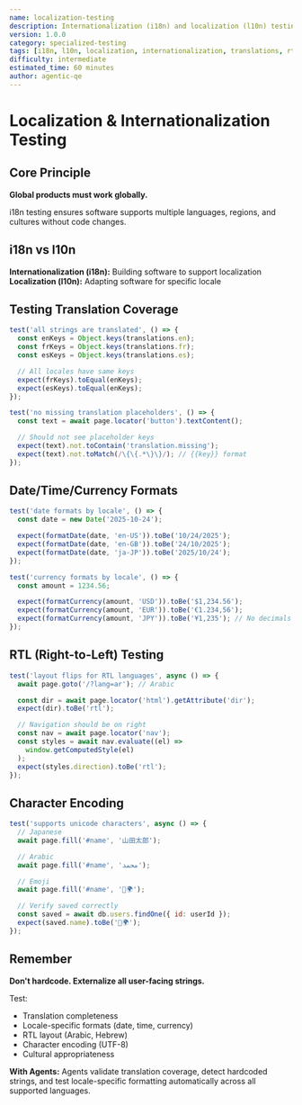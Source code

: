 ```yaml
---
name: localization-testing
description: Internationalization (i18n) and localization (l10n) testing for global products including translations, locale formats, RTL languages, and cultural appropriateness. Use when launching in new markets or building multi-language products.
version: 1.0.0
category: specialized-testing
tags: [i18n, l10n, localization, internationalization, translations, rtl, locale]
difficulty: intermediate
estimated_time: 60 minutes
author: agentic-qe
---
```


# Localization & Internationalization Testing

## Core Principle

**Global products must work globally.**

i18n testing ensures software supports multiple languages, regions, and cultures without code changes.

## i18n vs l10n

**Internationalization (i18n):** Building software to support localization
**Localization (l10n):** Adapting software for specific locale

## Testing Translation Coverage

```javascript
test('all strings are translated', () => {
  const enKeys = Object.keys(translations.en);
  const frKeys = Object.keys(translations.fr);
  const esKeys = Object.keys(translations.es);

  // All locales have same keys
  expect(frKeys).toEqual(enKeys);
  expect(esKeys).toEqual(enKeys);
});

test('no missing translation placeholders', () => {
  const text = await page.locator('button').textContent();

  // Should not see placeholder keys
  expect(text).not.toContain('translation.missing');
  expect(text).not.toMatch(/\{\{.*\}\}/); // {{key}} format
});
```

## Date/Time/Currency Formats

```javascript
test('date formats by locale', () => {
  const date = new Date('2025-10-24');

  expect(formatDate(date, 'en-US')).toBe('10/24/2025');
  expect(formatDate(date, 'en-GB')).toBe('24/10/2025');
  expect(formatDate(date, 'ja-JP')).toBe('2025/10/24');
});

test('currency formats by locale', () => {
  const amount = 1234.56;

  expect(formatCurrency(amount, 'USD')).toBe('$1,234.56');
  expect(formatCurrency(amount, 'EUR')).toBe('€1.234,56');
  expect(formatCurrency(amount, 'JPY')).toBe('¥1,235'); // No decimals
});
```

## RTL (Right-to-Left) Testing

```javascript
test('layout flips for RTL languages', async () => {
  await page.goto('/?lang=ar'); // Arabic

  const dir = await page.locator('html').getAttribute('dir');
  expect(dir).toBe('rtl');

  // Navigation should be on right
  const nav = await page.locator('nav');
  const styles = await nav.evaluate((el) => 
    window.getComputedStyle(el)
  );
  expect(styles.direction).toBe('rtl');
});
```

## Character Encoding

```javascript
test('supports unicode characters', async () => {
  // Japanese
  await page.fill('#name', '山田太郎');

  // Arabic
  await page.fill('#name', 'محمد');

  // Emoji
  await page.fill('#name', '👋🌍');

  // Verify saved correctly
  const saved = await db.users.findOne({ id: userId });
  expect(saved.name).toBe('👋🌍');
});
```

## Remember

**Don't hardcode. Externalize all user-facing strings.**

Test:
- Translation completeness
- Locale-specific formats (date, time, currency)
- RTL layout (Arabic, Hebrew)
- Character encoding (UTF-8)
- Cultural appropriateness

**With Agents:** Agents validate translation coverage, detect hardcoded strings, and test locale-specific formatting automatically across all supported languages.
